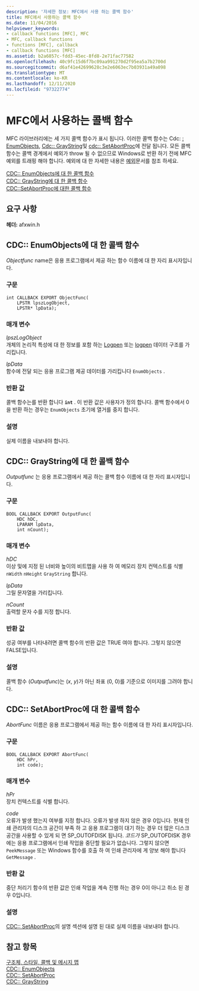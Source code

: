 ```yaml
---
description: '자세한 정보: MFC에서 사용 하는 콜백 함수'
title: MFC에서 사용하는 콜백 함수
ms.date: 11/04/2016
helpviewer_keywords:
- callback functions [MFC], MFC
- MFC, callback functions
- functions [MFC], callback
- callback functions [MFC]
ms.assetid: b2a6857c-fdd3-45ec-8fd8-2e71fac77582
ms.openlocfilehash: 40c9fc15d6f7bc09aa991270d2f95ea5a7b2700d
ms.sourcegitcommit: d6af41e42699628c3e2e6063ec7b03931a49a098
ms.translationtype: MT
ms.contentlocale: ko-KR
ms.lasthandoff: 12/11/2020
ms.locfileid: "97322774"
---
```

# <a name="callback-functions-used-by-mfc"></a>MFC에서 사용하는 콜백 함수

MFC 라이브러리에는 세 가지 콜백 함수가 표시 됩니다. 이러한 콜백 함수는 Cdc: [: EnumObjects](../../mfc/reference/cdc-class.md#enumobjects), [Cdc:: GrayString](../../mfc/reference/cdc-class.md#graystring)및 [cdc:: SetAbortProc](../../mfc/reference/cdc-class.md#setabortproc)에 전달 됩니다. 모든 콜백 함수는 콜백 경계에서 예외가 throw 될 수 없으므로 Windows로 반환 하기 전에 MFC 예외를 트래핑 해야 합니다. 예외에 대 한 자세한 내용은 [예외](../../mfc/exception-handling-in-mfc.md)문서를 참조 하세요.

[CDC:: EnumObjects에 대 한 콜백 함수](#enum_objects)\
[CDC:: GrayString에 대 한 콜백 함수](#graystring)\
[CDC::SetAbortProc에 대한 콜백 함수](#setabortproc)

## <a name="requirements"></a>요구 사항

**헤더:** afxwin.h

## <a name="callback-function-for-cdcenumobjects"></a><a name="enum_objects"></a> CDC:: EnumObjects에 대 한 콜백 함수

*Objectfunc* name은 응용 프로그램에서 제공 하는 함수 이름에 대 한 자리 표시자입니다.

### <a name="syntax"></a>구문

```
int CALLBACK EXPORT ObjectFunc(
    LPSTR lpszLogObject,
    LPSTR* lpData);
```

### <a name="parameters"></a>매개 변수

*lpszLogObject*<br/>
개체의 논리적 특성에 대 한 정보를 포함 하는 [Logpen](/windows/win32/api/Wingdi/ns-wingdi-logpen) 또는 [logpen](/windows/win32/api/wingdi/ns-wingdi-logbrush) 데이터 구조를 가리킵니다.

*lpData*<br/>
함수에 전달 되는 응용 프로그램 제공 데이터를 가리킵니다 `EnumObjects` .

### <a name="return-value"></a>반환 값

콜백 함수는를 반환 합니다 **`int`** . 이 반환 값은 사용자가 정의 합니다. 콜백 함수에서 0을 반환 하는 경우는 `EnumObjects` 초기에 열거를 중지 합니다.

### <a name="remarks"></a>설명

실제 이름을 내보내야 합니다.

## <a name="callback-function-for-cdcgraystring"></a><a name="graystring"></a> CDC:: GrayString에 대 한 콜백 함수

*Outputfunc* 는 응용 프로그램에서 제공 하는 콜백 함수 이름에 대 한 자리 표시자입니다.

### <a name="syntax"></a>구문

```
BOOL CALLBACK EXPORT OutputFunc(
    HDC hDC,
    LPARAM lpData,
    int nCount);
```

### <a name="parameters"></a>매개 변수

*hDC*<br/>
이상 및에 지정 된 너비와 높이의 비트맵을 사용 하 여 메모리 장치 컨텍스트를 식별 `nWidth` `nHeight` `GrayString` 합니다.

*lpData*<br/>
그릴 문자열을 가리킵니다.

*nCount*<br/>
출력할 문자 수를 지정 합니다.

### <a name="return-value"></a>반환 값

성공 여부를 나타내려면 콜백 함수의 반환 값은 TRUE 여야 합니다. 그렇지 않으면 FALSE입니다.

### <a name="remarks"></a>설명

콜백 함수 (*Outputfunc*)는 (*x*, *y*)가 아닌 좌표 (0, 0)를 기준으로 이미지를 그려야 합니다.

## <a name="callback-function-for-cdcsetabortproc"></a><a name="setabortproc"></a> CDC:: SetAbortProc에 대 한 콜백 함수

*AbortFunc* 이름은 응용 프로그램에서 제공 하는 함수 이름에 대 한 자리 표시자입니다.

### <a name="syntax"></a>구문

```
BOOL CALLBACK EXPORT AbortFunc(
    HDC hPr,
    int code);
```

### <a name="parameters"></a>매개 변수

*hPr*<br/>
장치 컨텍스트를 식별 합니다.

*code*<br/>
오류가 발생 했는지 여부를 지정 합니다. 오류가 발생 하지 않은 경우 0입니다. 현재 인쇄 관리자의 디스크 공간이 부족 하 고 응용 프로그램이 대기 하는 경우 더 많은 디스크 공간을 사용할 수 있게 되 면 SP_OUTOFDISK 됩니다. *코드가* SP_OUTOFDISK 경우에는 응용 프로그램에서 인쇄 작업을 중단할 필요가 없습니다. 그렇지 않으면 `PeekMessage` 또는 Windows 함수를 호출 하 여 인쇄 관리자에 게 양보 해야 합니다 `GetMessage` .

### <a name="return-value"></a>반환 값

중단 처리기 함수의 반환 값은 인쇄 작업을 계속 진행 하는 경우 0이 아니고 취소 된 경우 0입니다.

### <a name="remarks"></a>설명

[CDC:: SetAbortProc](../../mfc/reference/cdc-class.md#setabortproc)의 설명 섹션에 설명 된 대로 실제 이름을 내보내야 합니다.

## <a name="see-also"></a>참고 항목

[구조체, 스타일, 콜백 및 메시지 맵](structures-styles-callbacks-and-message-maps.md)<br/>
[CDC:: EnumObjects](../../mfc/reference/cdc-class.md#enumobjects)<br/>
[CDC:: SetAbortProc](../../mfc/reference/cdc-class.md#setabortproc)<br/>
[CDC:: GrayString](../../mfc/reference/cdc-class.md#graystring)
